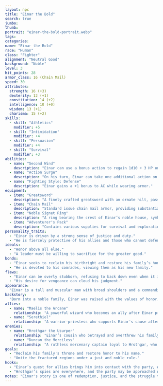 ```yaml
---
layout: npc
title: "Einar the Bold"
search: true
jumbo:
thumb:
portrait: "einar-the-bold-portrait.webp"
tags:
categories:
name: "Einar the Bold"
race: "Human"
class: "Fighter"
alignment: "Neutral Good"
background: "Noble"
level: 3
hit_points: 28
armor_class: 16 (Chain Mail)
speed: 30
attributes:
  strength: 16 (+3)
  dexterity: 12 (+1)
  constitution: 14 (+2)
  intelligence: 10 (+0)
  wisdom: 13 (+1)
  charisma: 15 (+2)
skills:
  - skill: "Athletics"
    modifier: +5
  - skill: "Intimidation"
    modifier: +4
  - skill: "Persuasion"
    modifier: +4
  - skill: "Survival"
    modifier: +3
abilities:
  - name: "Second Wind"
    description: "Einar can use a bonus action to regain 1d10 + 3 HP once per short or long rest."
  - name: "Action Surge"
    description: "On his turn, Einar can take one additional action on top of his regular action and a possible bonus action once per short or long rest."
  - name: "Fighting Style: Defense"
    description: "Einar gains a +1 bonus to AC while wearing armor."
equipment:
  - item: "Greatsword"
    description: "A finely crafted greatsword with an ornate hilt, passed down through Einar's family."
  - item: "Chain Mail"
    description: "Standard issue chain mail armor, providing substantial protection in battle."
  - item: "Noble Signet Ring"
    description: "A ring bearing the crest of Einar’s noble house, symbolizing his claim to leadership."
  - item: "Adventurer's Pack"
    description: "Contains various supplies for survival and exploration, including rope, rations, and a bedroll."
personality_traits:
  - "Einar is driven by a strong sense of justice and duty."
  - "He is fiercely protective of his allies and those who cannot defend themselves."
ideals:
  - "Honor above all else." 
  - "A leader must be willing to sacrifice for the greater good." 
bonds:
  - "Einar seeks to reclaim his birthright and restore his family’s honor."
  - "He is devoted to his comrades, viewing them as his new family."
flaws:
  - "Einar can be overly stubborn, refusing to back down even when it is strategically wise."
  - "His desire for vengeance can cloud his judgment."
appearance:
  "Einar is a tall and muscular man with broad shoulders and a commanding presence. His long brown hair is often tied back, and his piercing blue eyes reflect his determination. He wears chain mail and carries a greatsword, with a noble signet ring on his finger."
backstory:
  "Born into a noble family, Einar was raised with the values of honor, duty, and leadership. His family ruled a small but prosperous region until his cousin Hrothgar betrayed them, usurping the throne and driving Einar into exile. Now, Einar seeks to gather allies and resources to reclaim his rightful place and bring justice to his people."
allies:
  - name: "Maelis the Arcane"
    relationship: "A powerful wizard who becomes an ally after Einar proves his worth by completing a quest."
  - name: "Serethiel"
    relationship: "A warrior-priestess who supports Einar's cause after he demonstrates his commitment to justice."
enemies:
  - name: "Hrothgar the Usurper"
    relationship: "Einar’s cousin who betrayed and overthrew his family, seizing control of their land."
  - name: "Duncan the Merciless"
    relationship: "A ruthless mercenary captain loyal to Hrothgar, who frequently clashes with Einar and his allies."
goals:
  - "Reclaim his family's throne and restore honor to his name."
  - "Unite the fractured regions under a just and noble rule."
hooks:
  - "Einar’s quest for allies brings him into contact with the party, who must decide whether to support his cause."
  - "Hrothgar’s spies are everywhere, and the party may be approached with offers to betray Einar."
notes: "Einar's story is one of redemption, justice, and the struggle to reclaim what was lost. His journey will test the party's loyalty, strategy, and sense of honor."
---
```

